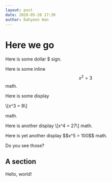 ```yaml
---
layout: post
date: 2020-05-26 17:30
author: Dahyeon Han
---
```


# Here we go

Here is some dollar $ sign.

Here is some inline $$x^2 = 3$$ math.

Here is some display

\\[x^3 = 9\\]

math.

Here is another display
\\[x^4 = 27\\]
math.

Here is yet another display
\$\$x^5 = 100$$
math.

Do you see those?

## A section

Hello, world!
